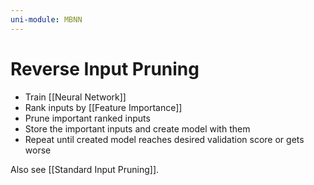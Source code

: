 ```yaml
---
uni-module: MBNN
---
```

# Reverse Input Pruning

- Train [[Neural Network]]
- Rank inputs by [[Feature Importance]]
- Prune important ranked inputs 
- Store the important inputs and create model with them
- Repeat until created model reaches desired validation score or gets worse

Also see [[Standard Input Pruning]].
